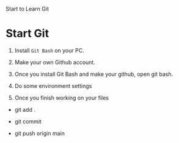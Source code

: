 Start to Learn Git

# Start Git

1. Install `Git Bash` on your PC.

2. Make your own Github account.

3. Once you install Git Bash and make your github, open git bash.

4. Do some environment settings

5. Once you finish working on your files

- git add .

- git commit

- git push origin main
